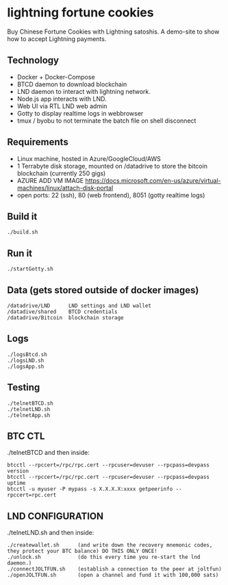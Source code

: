 # lightning fortune cookies

Buy Chinese Fortune Cookies with Lightning satoshis.
A demo-site to show how to accept Lightning payments.

## Technology
- Docker + Docker-Compose
- BTCD daemon to download blockchain
- LND daemon to interact with lightning network.
- Node.js app interacts with LND.
- Web UI via RTL LND web admin
- Gotty to display realtime logs in webbrowser
- tmux / byobu to not terminate the batch file on shell disconnect

## Requirements
- Linux machine, hosted in Azure/GoogleCloud/AWS
- 1 Terrabyte disk storage, mounted on /datadrive to store the bitcoin blockchain (currently 250 gigs)
- AZURE ADD VM IMAGE https://docs.microsoft.com/en-us/azure/virtual-machines/linux/attach-disk-portal
- open ports: 22 (ssh), 80 (web frontend), 8051 (gotty realtime logs)

## Build it
```
./build.sh
```

## Run it
```
./startGotty.sh
```

## Data (gets stored outside of docker images)
```
/datadrive/LND      LND settings and LND wallet
/datadive/shared    BTCD credentials
/datadrive/Bitcoin  blockchain storage
```

## Logs
```
./logsBtcd.sh
./logsLND.sh
./logsApp.sh
```

## Testing
```
./telnetBTCD.sh
./telnetLND.sh
./telnetApp.sh
```


## BTC CTL
./telnetBTCD and then inside:
```
btcctl --rpccert=/rpc/rpc.cert --rpcuser=devuser --rpcpass=devpass version
btcctl --rpccert=/rpc/rpc.cert --rpcuser=devuser --rpcpass=devpass uptime
btcctl -u myuser -P mypass -s X.X.X.X:xxxx getpeerinfo --rpccert=rpc.cert
```

## LND CONFIGURATION
./telnetLND.sh and then inside:
```
./createwallet.sh      (and write down the recovery mnemonic codes, they protect your BTC balance) DO THIS ONLY ONCE!
./unlock.sh            (do this every time you re-start the lnd daemon.)
./connectJOLTFUN.sh    (establish a connection to the peer at joltfun)
./openJOLTFUN.sh       (open a channel and fund it with 100,000 sats)
```
